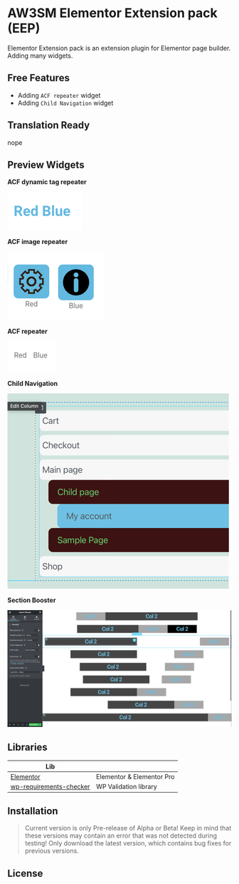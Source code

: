 # AW3SM Elementor Extension pack (EEP)

Elementor Extension pack is an extension plugin for Elementor page builder. Adding many widgets.

## Free Features

- Adding `ACF repeater` widget
- Adding `Child Navigation` widget

## Translation Ready

nope

## Preview Widgets

**ACF dynamic tag repeater**

![](preview/widgets/acf-dynamic-tag-repeater.png)

**ACF image repeater**

![](preview/widgets/acf-image-repeater.png)

**ACF repeater**

![](preview/widgets/acf-repeater.png)

**Child Navigation**

![](preview/widgets/navigation-child.png)

**Section Booster**

![](preview/widgets/section-booster.png)

## Libraries

|Lib| |
|---|---|
| [Elementor](https://elementor.com) | Elementor & Elementor Pro |
| [wp-requirements-checker](https://github.com/JayJay666/wp-requirements-checker) | WP Validation library |

## Installation

> Current version is only Pre-release of Alpha or Beta!
> Keep in mind that these versions may contain an error that was not detected during testing!
> Only download the latest version, which contains bug fixes for previous versions.

## License
